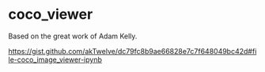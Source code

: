 # coco_viewer

Based on the great work of Adam Kelly.

https://gist.github.com/akTwelve/dc79fc8b9ae66828e7c7f648049bc42d#file-coco_image_viewer-ipynb

